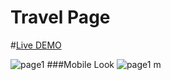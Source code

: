 # Travel Page
 #[Live DEMO]()
 

![page1](https://user-images.githubusercontent.com/68767718/206639609-93462842-8702-4f9f-93af-e214ad09aa2e.PNG)
###Mobile Look
![page1 m](https://user-images.githubusercontent.com/68767718/206639676-d37b8491-423d-486c-930f-2972bc43daca.PNG)
